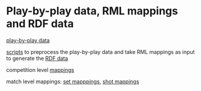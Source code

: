 # Play-by-play data, RML mappings and RDF data

[play-by-play data](./ShuttleSet/)

[scripts](./scripts/) to preprocess the play-by-play data and take RML mappings as input to generate the [RDF data](./RDF_data/)

competition level [mappings](./mapping_all_matches.ttl)

match level mappings: [set mapppings](./ShuttleSet/match_1/mapping_all_sets.ttl), [shot mappings](./ShuttleSet/match_1/mapping_all_shots.ttl)
